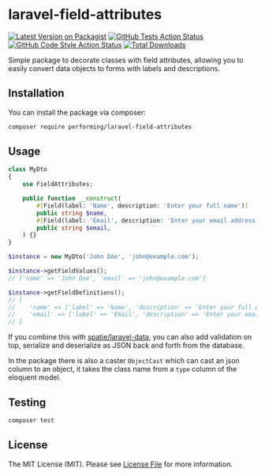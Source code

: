 # laravel-field-attributes

[![Latest Version on Packagist](https://img.shields.io/packagist/v/performingdigital/laravel-field-attributes.svg?style=flat-square)](https://packagist.org/packages/performingdigital/laravel-field-attributes)
[![GitHub Tests Action Status](https://img.shields.io/github/actions/workflow/status/performingdigital/laravel-field-attributes/run-tests.yml?branch=main&label=tests&style=flat-square)](https://github.com/performingdigital/laravel-field-attributes/actions?query=workflow%3Arun-tests+branch%3Amain)
[![GitHub Code Style Action Status](https://img.shields.io/github/actions/workflow/status/performingdigital/laravel-field-attributes/fix-php-code-style-issues.yml?branch=main&label=code%20style&style=flat-square)](https://github.com/performingdigital/laravel-field-attributes/actions?query=workflow%3A"Fix+PHP+code+style+issues"+branch%3Amain)
[![Total Downloads](https://img.shields.io/packagist/dt/performingdigital/laravel-field-attributes.svg?style=flat-square)](https://packagist.org/packages/performingdigital/laravel-field-attributes)

Simple package to decorate classes with field attributes, allowing you to easily convert data objects to forms with labels and descriptions.

## Installation

You can install the package via composer:

```bash
composer require performing/laravel-field-attributes
```

## Usage

```php
class MyDto 
{
    use FieldAttributes;

    public function __construct(
        #[Field(label: 'Name', description: 'Enter your full name')]
        public string $name,
        #[Field(label: 'Email', description: 'Enter your email address')]
        public string $email,
    ) {}
}

$instance = new MyDto('John Doe', 'john@example.com');

$instance->getFieldValues(); 
// ['name' => 'John Doe', 'email' => 'john@example.com']

$instance->getFieldDefinitions(); 
// [
//    'name' => ['label' => 'Name', 'description' => 'Enter your full name', 'type' => 'string', 'required' => true, 'value' => 'John Doe'],
//    'email' => ['label' => 'Email', 'description' => 'Enter your email address', 'type' => 'string', 'required' => true, 'value' => 'john@example.com']
// ]
```

If you combine this with [spatie/laravel-data](https://github.com/spatie/laravel-data), you can also add validation on top, serialize and deserialize as JSON back and forth from the database.

In the package there is also a caster `ObjectCast` which can cast an json column to an object, it takes the class name from a `type` column of the eloquent model.

## Testing

```bash
composer test
```

## License

The MIT License (MIT). Please see [License File](LICENSE.md) for more information.
